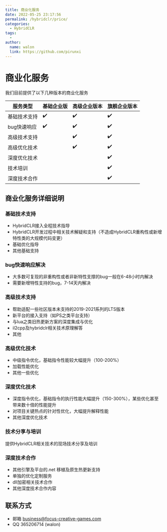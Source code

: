 ```yaml
---
title: 商业化服务
date: 2022-05-25 23:17:56
permalink: /hybridclr/price/
categories:
  - HybridCLR
tags:
  - 
author: 
  name: walon
  link: https://github.com/pirunxi
---
```


# 商业化服务

我们目前提供了以下几种版本的商业化服务

| 服务类型 | 基础企业版| 高级企业版本 | 旗舰企业版本 |
|-|-|-|-|
|基础技术支持|:heavy_check_mark:| :heavy_check_mark: |:heavy_check_mark:|
|bug快速响应|:heavy_check_mark:| :heavy_check_mark: |:heavy_check_mark:|
|高级技术支持||:heavy_check_mark: |:heavy_check_mark:|
|高级优化技术||:heavy_check_mark: |:heavy_check_mark:|
|深度优化技术|||:heavy_check_mark:|
|技术培训|||:heavy_check_mark:|
|深度技术合作|||:heavy_check_mark:|


## 商业化服务详细说明

### 基础技术支持

- HybridCLR接入全程技术指导
- HybridCLR开发过程中相关技术解疑和支持（不造成HybridCLR重构性或新增特性类的大规模代码变更）
- 基础优化指导
- 其他基础支持

### bug快速响应解决

- 大多数可复现的非重构性或者非新特性支撑的bug一般在6-48小时内解决
- 需要新增特性支持的bug，7-14天内解决

### 高级技术支持

- 帮助适配一些社区版本未支持的2019-2021系列的LTS版本
- 新平台的接入支持（如PS之类平台支持）
- 与lua之类旧热更新方案的深度集成与优化
- il2cpp及hybridclr相关技术原理解答
- 其他

### 高级优化技术

- 中级指令优化，基础指令性能较大幅提升（100-200%）
- 加载性能优化
- 其他一些优化

### 深度优化技术

- 深度指令优化，基础指令的执行性能大幅提升（150-300%），某些优化甚至带来数十倍的性能提升
- 对项目关键热点的针对性优化，大幅提升解释性能
- 其他深度优化技术

### 技术分享与培训

提供HybridCLR相关技术的现场技术分享及培训

### 深度技术合作

- 其他引擎及平台的.net 移植及原生热更新支持
- 单独的优化定制服务
- dll加密相关技术合作
- 其他深度技术合作内容

## 联系方式

- 邮箱 business@focus-creative-games.com
- QQ 365206714 (walon)



